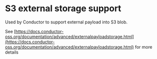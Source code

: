 # S3 external storage support
Used by Conductor to support external payload into S3 blob.

See [https://docs.conductor-oss.org/documentation/advanced/externalpayloadstorage.html](https://docs.conductor-oss.org/documentation/advanced/externalpayloadstorage.html) for more details
